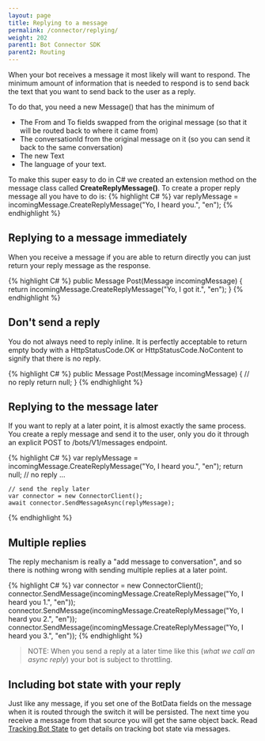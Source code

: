 ```yaml
---
layout: page
title: Replying to a message
permalink: /connector/replying/
weight: 202
parent1: Bot Connector SDK
parent2: Routing
---
```


When your bot receives a message it most likely will want to respond. The minimum amount of information that is needed
to respond is to send back the text that you want to send back to the user as a reply.  

To do that, you need a new Message() that has the minimum of 
* The From and To fields swapped from the original message (so that it will be routed back to where it came from)
* The conversationId from the original message on it (so you can send it back to the same conversation)
* The new Text
* The language of your text.

To make this super easy to do in C# we created an extension method on the message class called **CreateReplyMessage()**.
To create a proper reply message all you have to do is:
{% highlight C# %}
    var replyMessage = incomingMessage.CreateReplyMessage("Yo, I heard you.", "en");
{% endhighlight %}

## Replying to a message immediately
When you receive a message if you are able to return directly you can just return your reply message as the response.

{% highlight C# %}
    public Message Post(Message incomingMessage)
    {
        return incomingMessage.CreateReplyMessage("Yo, I got it.", "en");
    }
{% endhighlight %}

## Don't send a reply
You do not always need to reply inline.  It is perfectly acceptable to return empty body with a HttpStatusCode.OK 
or HttpStatusCode.NoContent to signify that there is no reply.

{% highlight C# %}
    public Message Post(Message incomingMessage)
    {
        // no reply
        return null;
    }
{% endhighlight %}
 
## Replying to the message later

If you want to reply at a later point, it is almost exactly the same process.  You create a reply message and
send it to the user, only you do it through an explicit POST to /bots/V1/messages endpoint.

{% highlight C# %}
    var replyMessage =  incomingMessage.CreateReplyMessage("Yo, I heard you.", "en");
    return null; // no reply
    ...

    // send the reply later    
    var connector = new ConnectorClient();
    await connector.SendMessageAsync(replyMessage); 
       
{% endhighlight %}

## Multiple replies
The reply mechanism is really a "add message to conversation", and so there is nothing wrong with sending
multiple replies at a later point. 

{% highlight C# %}
    var connector = new ConnectorClient();
    connector.SendMessage(incomingMessage.CreateReplyMessage("Yo, I heard you 1.", "en"));
    connector.SendMessage(incomingMessage.CreateReplyMessage("Yo, I heard you 2.", "en"));
    connector.SendMessage(incomingMessage.CreateReplyMessage("Yo, I heard you 3.", "en"));
{% endhighlight %}

> NOTE: When you send a reply at a later time like this (*what we call an async reply*) your bot
is subject to throttling.

## Including bot state with your reply 
Just like any message, if you set one of the BotData fields on the message when it is routed through the
switch it will be persisted.  The next time you receive a message from that source you will
get the same object back. Read [Tracking Bot State](/connector/tracking-bot-state) to get details on tracking
bot state via messages.  


